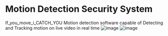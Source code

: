 # Motion Detection Security System 
If_you_move_i_CATCH_YOU
Motion detection software capable of Detecting and Tracking motion on live video in real time 
![image](https://user-images.githubusercontent.com/83566027/116845647-fded5180-ac03-11eb-9338-f73b5cd25b6d.png)
![image](https://user-images.githubusercontent.com/83566027/116845839-9683d180-ac04-11eb-912e-cfdf9d46c5da.png)
